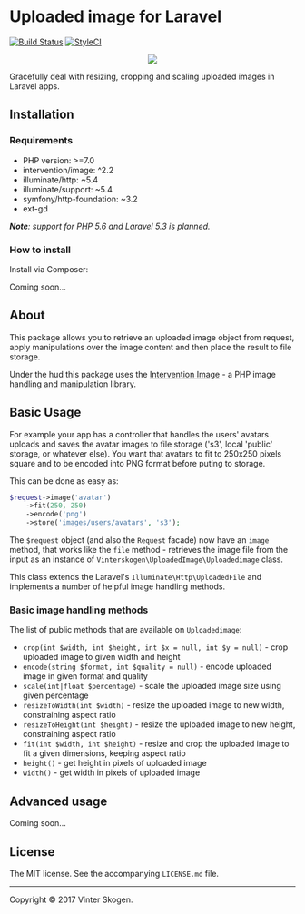 # Uploaded image for Laravel

[![Build Status](https://travis-ci.org/vinterskogen/laravel-uploaded-image.svg?branch=master)](https://travis-ci.org/vinterskogen/laravel-uploaded-image) [![StyleCI](https://styleci.io/repos/103072768/shield?branch=master)](https://styleci.io/repos/103072768)

<p align="center"><a href="https://github.com/vinterskogen/laravel-uploaded-image" target="_blank"><img src="https://user-images.githubusercontent.com/8015372/30301362-f65eec58-9762-11e7-86cc-72137c48ba87.png"></a></p>

Gracefully deal with resizing, cropping and scaling uploaded images in Laravel
apps.

## Installation

### Requirements

- PHP version: >=7.0
- intervention/image: ^2.2
- illuminate/http: ~5.4
- illuminate/support: ~5.4
- symfony/http-foundation: ~3.2
- ext-gd

***Note**: support for PHP 5.6 and Laravel 5.3 is planned.*

### How to install

Install via Composer:

Coming soon...

## About 

This package allows you to retrieve an uploaded image object from request, apply
manipulations over the image content and then place the result to file storage.

Under the hud this package uses the [Intervention Image](http://image.intervention.io/) -
a PHP image handling and manipulation library.

## Basic Usage

For example your app has a controller that handles the users' avatars uploads 
and saves the avatar images to file storage ('s3', local 'public' storage, or
whatever else). You want that avatars to fit to 250x250 pixels square and to
be encoded into PNG format before puting to storage.

This can be done as easy as:

```php
$request->image('avatar')
	->fit(250, 250)
	->encode('png')
	->store('images/users/avatars', 's3');
```

The `$request` object (and also the `Request` facade) now have an `image`
method, that works like the `file` method - retrieves the image file from the
input as an instance of `Vinterskogen\UploadedImage\Uploadedimage` class. 

This class extends the Laravel's `Illuminate\Http\UploadedFile` and implements
a number of helpful image handling methods.

### Basic image handling methods

The list of public methods that are available on `Uploadedimage`:

- `crop(int $width, int $height, int $x = null, int $y = null)` - crop uploaded
  image to given width and height
- `encode(string $format, int $quality = null)` - encode uploaded image in given
format and quality
- `scale(int|float $percentage)` - scale the uploaded image size using given
percentage
- `resizeToWidth(int $width)` - resize the uploaded image to new width,
  constraining aspect ratio
- `resizeToHeight(int $height)` - resize the uploaded image to new height,
  constraining aspect ratio
- `fit(int $width, int $height)` - resize and crop the uploaded image to fit a
  given dimensions, keeping aspect ratio
- `height()` - get height in pixels of uploaded image
- `width()` - get width in pixels of uploaded image

## Advanced usage

Coming soon...

## License

The MIT license. See the accompanying `LICENSE.md` file.

--------------------------------------------------------------------------------

Copyright © 2017 Vinter Skogen.

